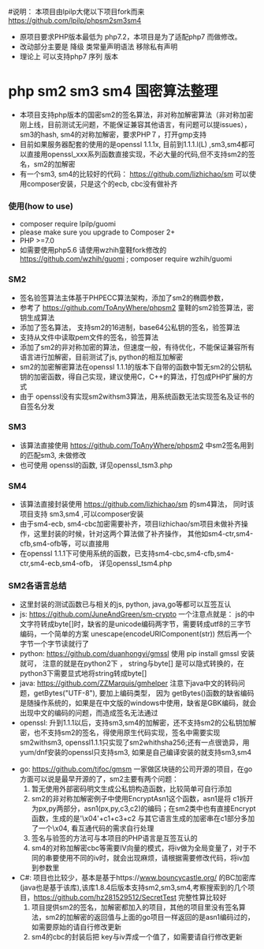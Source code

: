 #说明：
本项目由lpilp大佬以下项目fork而来
https://github.com/lpilp/phpsm2sm3sm4
* 原项目要求PHP版本最低为 php7.2，本项目是为了适配php7 而做修改。
* 改动部分主要是 降级 类常量声明语法 移除私有声明
* 理论上 可以支持php7 序列 版本
# php sm2 sm3 sm4 国密算法整理
* 本项目支持php版本的国密sm2的签名算法，非对称加解密算法（非对称加密刚上线，目前测试无问题，不能保证兼容其他语言，有问题可以提issues），sm3的hash,  sm4的对称加解密，要求PHP７，打开gmp支持
* 目前如果服务器配套的使用的是openssl 1.1.1x, 目前到1.1.1.l(L) ,sm3,sm4都可以直接用openssl_xxx系列函数直接实现，不必大量的代码,但不支持sm2的签名，sm2的加解密
* 有一个sm3, sm4的比较好的代码： https://github.com/lizhichao/sm  可以使用composer安装，只是这个的ecb, cbc没有做补齐

### 使用(how to use)
* composer require lpilp/guomi
* please make sure you upgrade to Composer 2+
* PHP >=7.0
* 如需要使用php5.6 请使用wzhih童鞋fork修改的 https://github.com/wzhih/guomi ; composer require wzhih/guomi
### SM2
* 签名验签算法主体基于PHPECC算法架构，添加了sm2的椭圆参数， 
* 参考了 https://github.com/ToAnyWhere/phpsm2 童鞋的sm2验签算法，密钥生成算法
* 添加了签名算法， 支持sm2的16进制，base64公私钥的签名，验签算法
* 支持从文件中读取pem文件的签名，验签算法
* 添加了sm2的非对称加密的算法，但速度一般，有待优化，不能保证兼容所有语言进行加解密，目前测试了js, python的相互加解密
* sm2的加密解密算法在openssl 1.1.1的版本下自带的函数中暂无sm2的公钥私钥的加密函数，得自己实现，建议使用C，C++的算法，打包成PHP扩展的方式
* 由于 openssl没有实现sm2withsm3算法，用系统函数无法实现签名及证书的自签名分发

### SM3
* 该算法直接使用 https://github.com/ToAnyWhere/phpsm2 中sm2签名用到的匹配sm3, 未做修改
* 也可使用 openssl的函数, 详见openssl_tsm3.php

### SM4
* 该算法直接封装使用 https://github.com/lizhichao/sm  的sm4算法， 同时该项目支持 sm3,sm4 ,可以composer安装
* 由于sm4-ecb, sm4-cbc加密需要补齐，项目lizhichao/sm项目未做补齐操作，这里封装的时候，针对这两个算法做了补齐操作， 其他如sm4-ctr,sm4-cfb,sm4-ofb等，可以直接用
* 在openssl 1.1.1下可使用系统的函数，已支持sm4-cbc,sm4-cfb,sm4-ctr,sm4-ecb,sm4-ofb，  详见openssl_tsm4.php

### SM2各语言总结
* 这里封装的测试函数已与相关的js, python, java,go等都可以互签互认
* js: https://github.com/JuneAndGreen/sm-crypto 一个注意点就是： js的中文字符转成byte[]时，缺省的是unicode编码两字节，需要转成utf8的三字节编码，一个简单的方案 unescape(encodeURIComponent(str)) 然后再一个字节一个字节读就行了
* python: https://github.com/duanhongyi/gmssl  使用 pip install gmssl 安装就可， 注意的就是在python2下 ， string与byte[] 是可以隐式转换的，在python3下需要显式地将string转成byte[]
* java: https://github.com/ZZMarquis/gmhelper 注意下java中文的转码问题，getBytes("UTF-8"), 要加上编码类型， 因为 getBytes()函数的缺省编码是随操作系统的，如果是在中文版的windows中使用，缺省是GBK编码，就会出现中文的编码的问题，而造成签名无法通过
* openssl: 升到1.1.1以后，支持sm3,sm4的加解密，还不支持sm2的公私钥加解密，也不支持sm2的签名，得使用原生代码实现，签名中需要实现sm2withsm3, openssl1.1.1只实现了sm2whithsha256;还有一点很诡异，用yum/dnf安装的openssl只支持sm3, 如果是自己编译安装的就支持sm3,sm4
+ go: https://github.com/tjfoc/gmsm 一家做区块链的公司开源的项目，在go方面可以说是最早开源的了，sm2主要有两个问题：
  1. 暂无使用外部密码明文生成公私钥构造函数，比较简单可自行添加
  2. sm2的非对称加解密例子中使用EncryptAsn1这个函数，asn1是将 c1拆开为px,py两部分，asn1(px,py,c3,c2)的编码；在sm2类中也有直接Encrypt函数，生成的是'\x04'+c1+c3+c2 与其它语言生成的加密串在c1部分多加了一个\x04, 看互通代码的需求自行处理
  3. 签名与验签的方法可与本项目的PHP语言是互签互认的
  4. sm4的对称加解密cbc等需要IV向量的模式，将iv做为全局变量了，对于不同的串要使用不同的iv时，就会出现麻烦，请根据需要修改代码，将iv加到参数里
+ C#: 项目也比较少，基本是基于https://www.bouncycastle.org/ 的BC加密库(java也是基于该库),该库1.8.4后版本支持sm2,sm3,sm4,考察搜索到的几个项目，https://github.com/hz281529512/SecretTest 完整性算比较好
  1. 项目提供sm2的签名，加解密都加入的项目，其他的项目里没有签名算法，sm2的加解密的返回值与上面的go项目一样返回的是asn1编码过的，如需要原始的请自行修改更新
  2. sm4的cbc的封装后把 key与iv弄成一个值了，如需要请自行修改更新
  

